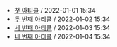 - [첫 아티클](https://github.com/deep-diver/hf-daily-paper-newsletter/blob/main/archive/1/2022-01-01+first.yaml) / 2022-01-01 15:34
- [두 번째 아티클](https://github.com/deep-diver/hf-daily-paper-newsletter/blob/main/archive/1/2022-01-02+second.yaml) / 2022-01-02 15:34
- [세 번째 아티클](https://github.com/deep-diver/hf-daily-paper-newsletter/blob/main/archive/1/2022-01-03+third.yaml) / 2022-01-03 15:34
- [네 번째 아티클](https://github.com/deep-diver/hf-daily-paper-newsletter/blob/main/archive/1/2022-01-04+fourth.yaml) / 2022-01-04 15:34

